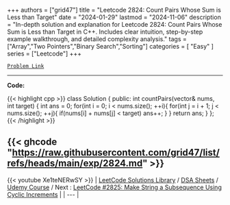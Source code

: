 
+++
authors = ["grid47"]
title = "Leetcode 2824: Count Pairs Whose Sum is Less than Target"
date = "2024-01-29"
lastmod = "2024-11-06"
description = "In-depth solution and explanation for Leetcode 2824: Count Pairs Whose Sum is Less than Target in C++. Includes clear intuition, step-by-step example walkthrough, and detailed complexity analysis."
tags = ["Array","Two Pointers","Binary Search","Sorting"]
categories = [
    "Easy"
]
series = ["Leetcode"]
+++



[`Problem Link`](https://leetcode.com/problems/count-pairs-whose-sum-is-less-than-target/description/)

---
**Code:**

{{< highlight cpp >}}
class Solution {
public:
  int countPairs(vector<int>& nums, int target) {
      int ans = 0;
      for(int i = 0; i < nums.size(); ++i){
          for(int j = i + 1; j < nums.size(); ++j){
              if(nums[i] + nums[j] < target) ans++;
          }
      }
      return ans;
  }
};
{{< /highlight >}}

{{< ghcode "https://raw.githubusercontent.com/grid47/list/refs/heads/main/exp/2824.md" >}}
---
{{< youtube Xe1teNERwSY >}}
| [LeetCode Solutions Library](https://grid47.xyz/leetcode/) / [DSA Sheets](https://grid47.xyz/sheets/) / [Udemy Course](https://grid47.xyz/courses/) / Next : [LeetCode #2825: Make String a Subsequence Using Cyclic Increments](https://grid47.xyz/posts/leetcode-2825-make-string-a-subsequence-using-cyclic-increments-solution/) |
| --- |
